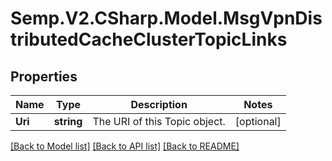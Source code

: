 # Semp.V2.CSharp.Model.MsgVpnDistributedCacheClusterTopicLinks
## Properties

Name | Type | Description | Notes
------------ | ------------- | ------------- | -------------
**Uri** | **string** | The URI of this Topic object. | [optional] 

[[Back to Model list]](../README.md#documentation-for-models) [[Back to API list]](../README.md#documentation-for-api-endpoints) [[Back to README]](../README.md)

